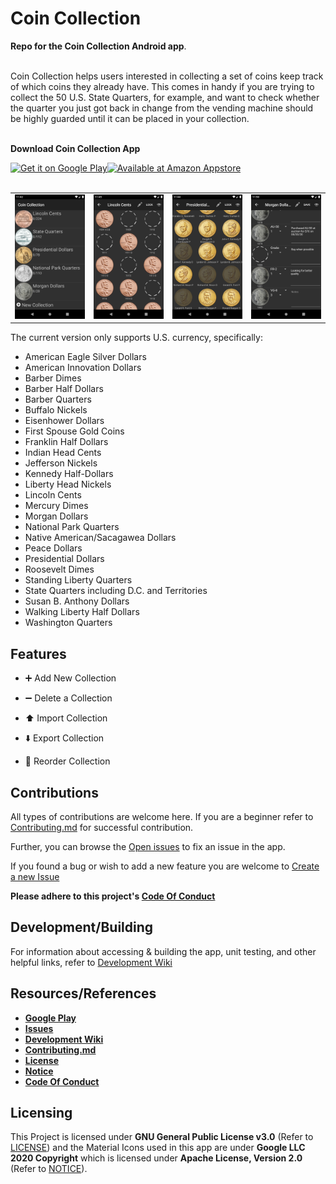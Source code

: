 # Coin Collection
<b>Repo for the Coin Collection Android app</b>.

<br/>
Coin Collection helps users interested in collecting a set of coins keep track of which coins they already have. This comes in handy if you are trying to collect the 50 U.S. State Quarters, for example, and want to check whether the quarter you just got back in change from the vending machine should be highly guarded until it can be placed in your collection.<br/><br/>

<b>Download Coin Collection App</b>
<div style="display:flex;" >
<a href="https://play.google.com/store/apps/details?id=com.spencerpages">
    <img alt="Get it on Google Play" height="64" src="https://raw.githubusercontent.com/anwilli5/coin-collection-android-US/master/images/google-play-badge.png" />
</a>
<a href="http://www.amazon.com/gp/product/B00KZ7PYPY/ref=mas_pm_coin_collection">
    <img alt="Available at Amazon Appstore" height="64" src="https://raw.githubusercontent.com/anwilli5/coin-collection-android-US/master/images/amazon-appstore-badge.png" />
</a>
</div><br/>

<table>
    <tr>
        <td><img src="./images/screen1.png" alt="Coin Collection Home" width="200"/></td>
        <td><img src="./images/screen2.png" alt="Coin Collection Page Simple" width="200"/></td>
        <td><img src="./images/screen3.png" alt="Coin Collection Page 2" width="200"/></td>
        <td><img src="./images/screen4.png" alt="Coin Collection Page Advanced" width="200"/></td>
    </tr>
</table>

The current version only supports U.S. currency, specifically:
- American Eagle Silver Dollars
- American Innovation Dollars
- Barber Dimes
- Barber Half Dollars
- Barber Quarters
- Buffalo Nickels
- Eisenhower Dollars
- First Spouse Gold Coins
- Franklin Half Dollars
- Indian Head Cents
- Jefferson Nickels
- Kennedy Half-Dollars
- Liberty Head Nickels
- Lincoln Cents
- Mercury Dimes
- Morgan Dollars
- National Park Quarters
- Native American/Sacagawea Dollars
- Peace Dollars
- Presidential Dollars
- Roosevelt Dimes
- Standing Liberty Quarters
- State Quarters including D.C. and Territories
- Susan B. Anthony Dollars
- Walking Liberty Half Dollars
- Washington Quarters

## Features
- :heavy_plus_sign: Add New Collection

- :heavy_minus_sign: Delete a Collection

- :arrow_up: Import Collection

- :arrow_down: Export Collection

- :twisted_rightwards_arrows: Reorder Collection

## Contributions
All types of contributions are welcome here. If you are a beginner refer to [Contributing.md](https://github.com/anwilli5/coin-collection-android-US/blob/master/CONTRIBUTING.md) for successful contribution.

Further, you can browse the [Open issues](https://github.com/anwilli5/coin-collection-android-US/issues) to fix an issue in the app.

If you found a bug or wish to add a new feature you are welcome to [Create a new Issue](https://github.com/anwilli5/coin-collection-android-US/issues/new?assignees=&labels=&template=issue_template.yaml&title=Issue%3A+)

**Please adhere to this project's [Code Of Conduct](https://github.com/anwilli5/coin-collection-android-US/blob/master/CODE_OF_CONDUCT.md)**

## Development/Building
For information about accessing & building the app, unit testing, and other helpful links, refer to
[Development Wiki](https://github.com/anwilli5/coin-collection-android-US/wiki/Development)

## Resources/References
- **[Google Play](https://play.google.com/store/apps/details?id=com.spencerpages)**
- **[Issues](https://github.com/anwilli5/coin-collection-android-US/issues)**
- **[Development Wiki](https://github.com/anwilli5/coin-collection-android-US/wiki/Development)**
- **[Contributing.md](https://github.com/anwilli5/coin-collection-android-US/blob/master/CONTRIBUTING.md)**
- **[License](https://github.com/anwilli5/coin-collection-android-US/blob/master/LICENSE)**
- **[Notice](https://github.com/anwilli5/coin-collection-android-US/blob/master/NOTICE)**
- **[Code Of Conduct](https://github.com/anwilli5/coin-collection-android-US/blob/master/CODE_OF_CONDUCT.md)**

## Licensing
This Project is licensed under **GNU General Public License v3.0** (Refer to [LICENSE](https://github.com/anwilli5/coin-collection-android-US/blob/master/LICENSE)) and the Material Icons used in this app are under **Google LLC 2020 Copyright** which is licensed under **Apache License, Version 2.0** (Refer to [NOTICE](https://github.com/anwilli5/coin-collection-android-US/blob/master/NOTICE)).
